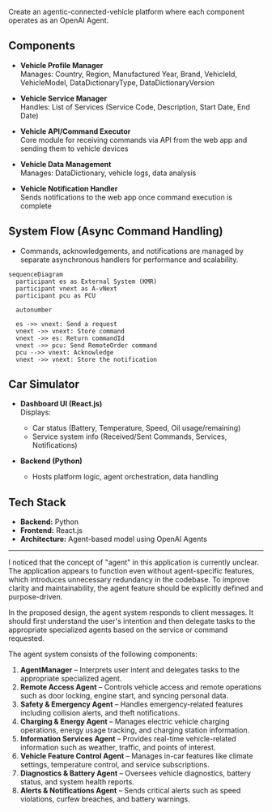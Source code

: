 Create an agentic-connected-vehicle platform where each component operates as an OpenAI Agent.

## Components

- **Vehicle Profile Manager**  
  Manages: Country, Region, Manufactured Year, Brand, VehicleId, VehicleModel, DataDictionaryType, DataDictionaryVersion  

- **Vehicle Service Manager**  
  Handles: List of Services (Service Code, Description, Start Date, End Date)  

- **Vehicle API/Command Executor**  
  Core module for receiving commands via API from the web app and sending them to vehicle devices  

- **Vehicle Data Management**  
  Manages: DataDictionary, vehicle logs, data analysis  

- **Vehicle Notification Handler**  
  Sends notifications to the web app once command execution is complete  

## System Flow (Async Command Handling)

- Commands, acknowledgements, and notifications are managed by separate asynchronous handlers for performance and scalability.

```mermaid
sequenceDiagram
  participant es as External System (KMR)
  participant vnext as A-vNext
  participant pcu as PCU

  autonumber

  es ->> vnext: Send a request
  vnext ->> vnext: Store command
  vnext ->> es: Return commandId
  vnext ->> pcu: Send RemoteOrder command
  pcu -->> vnext: Acknowledge
  vnext ->> vnext: Store the notification
```

## Car Simulator

- **Dashboard UI (React.js)**  
  Displays:  
  - Car status (Battery, Temperature, Speed, Oil usage/remaining)  
  - Service system info (Received/Sent Commands, Services, Notifications)  

- **Backend (Python)**  
  - Hosts platform logic, agent orchestration, data handling  

## Tech Stack

- **Backend:** Python  
- **Frontend:** React.js  
- **Architecture:** Agent-based model using OpenAI Agents

-----

I noticed that the concept of "agent" in this application is currently unclear. The application appears to function even without agent-specific features, which introduces unnecessary redundancy in the codebase. To improve clarity and maintainability, the agent feature should be explicitly defined and purpose-driven.

In the proposed design, the agent system responds to client messages. It should first understand the user's intention and then delegate tasks to the appropriate specialized agents based on the service or command requested.

The agent system consists of the following components:

1. **AgentManager** – Interprets user intent and delegates tasks to the appropriate specialized agent.
2. **Remote Access Agent** – Controls vehicle access and remote operations such as door locking, engine start, and syncing personal data.
3. **Safety & Emergency Agent** – Handles emergency-related features including collision alerts, and theft notifications.
4. **Charging & Energy Agent** – Manages electric vehicle charging operations, energy usage tracking, and charging station information.
5. **Information Services Agent** – Provides real-time vehicle-related information such as weather, traffic, and points of interest.
6. **Vehicle Feature Control Agent** – Manages in-car features like climate settings, temperature control, and service subscriptions.
7. **Diagnostics & Battery Agent** – Oversees vehicle diagnostics, battery status, and system health reports.
8. **Alerts & Notifications Agent** – Sends critical alerts such as speed violations, curfew breaches, and battery warnings.